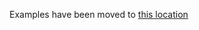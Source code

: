Examples have been moved to [this location](https://github.com/csiebler/storagegrid-examples/tree/master/s3-java)
